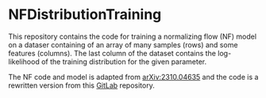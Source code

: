 # NFDistributionTraining

This repository contains the code for training a normalizing flow (NF) model
on a dataser containing of an array of many samples (rows) and some features (columns).
The last column of the dataset contains the log-likelihood of the training distribution for 
the given parameter.

The NF code and model is adapted from [arXiv:2310.04635](https://arxiv.org/pdf/2310.04635) 
and the code is a rewritten version from this [GitLab](https://gitlab.com/yyamauchi/rbm_nf/-/tree/main) repository.